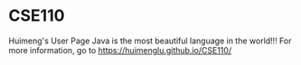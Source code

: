 # CSE110

Huimeng's User Page
Java is the most beautiful language in the world!!!
For more information, go to https://huimenglu.github.io/CSE110/
